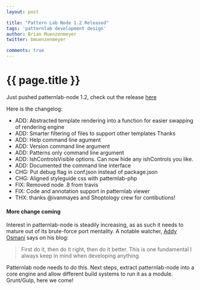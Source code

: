```yaml
---
layout: post

title: "Pattern Lab Node 1.2 Released"
tags: 'patternlab development design'
author: Brian Muenzenmeyer
twitter: bmuenzenmeyer

comments: true
---
```


{{ page.title }}
================

Just pushed patternlab-node 1.2, check out the release [here](https://github.com/pattern-lab/patternlab-node/releases/tag/v0.1.2)

Here is the changelog:

* ADD: Abstracted template rendering into a function for easier swapping of rendering engine
* ADD: Smarter filtering of files to support other templates Thanks 
* ADD: Help command line agument
* ADD: Version command line argument
* ADD: Patterns only command line argument
* ADD: IshControlsVisible options. Can now hide any ishControls you like.
* ADD: Documented the command line interface
* CHG: Put debug flag in conf.json instead of package.json
* CHG: Aligned styleguide css with patternlab-php
* FIX: Removed node .8 from travis
* FIX: Code and annotation support in patternlab viewer
* THX: thanks @ivanmayes and Shoptology crew for contibutions!

#### More change coming
Interest in patternlab-node is steadily increasing, as as such it needs to mature out of its brute-force port mentality. A notable watcher, [Addy Osmani](https://twitter.com/addyosmani) says on his blog:

> First do it, then do it right, then do it better. This is one fundamental I always keep in mind when developing anything.

Patternlab node needs to do this. Next steps, extract patternlab-node into a core engine and allow different build systems to run it as a module. Grunt/Gulp, here we come!